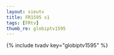 ```yaml
--- 
layout: sieutv
title: FR1595 s1
tags: [FRtv]
thumb_re: globiptv1595
---
```

{% include tvadv key="globiptv1595" %} 
